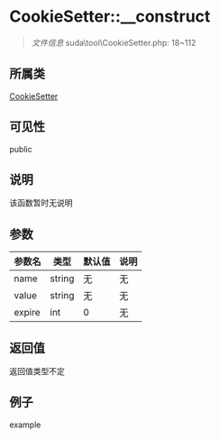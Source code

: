 # CookieSetter::__construct



> *文件信息* suda\tool\CookieSetter.php: 18~112

## 所属类 

[CookieSetter](../CookieSetter.md)

## 可见性

 public 

## 说明

该函数暂时无说明


## 参数


| 参数名 | 类型 | 默认值 | 说明 |
|--------|-----|-------|-------|
| name |  string | 无 | 无 |
| value |  string | 无 | 无 |
| expire |  int | 0 | 无 |



## 返回值

返回值类型不定


## 例子

example